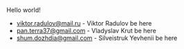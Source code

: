 Hello world!

- viktor.radulov@mail.ru - Viktor Radulov be here
- pan.terra37@gmail.com - Vladyslav Krut be here
- shum.dozhdia@gmail.com - Silveistruk Yevhenii be here